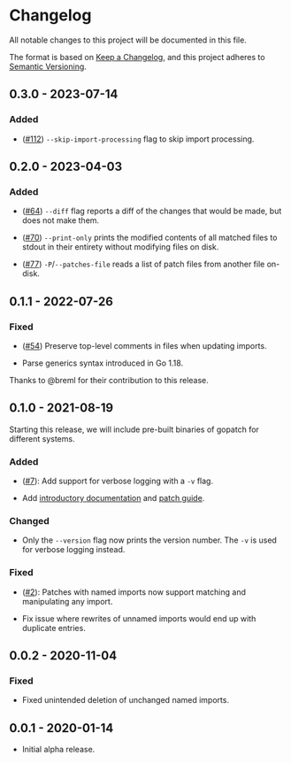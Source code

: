 # Changelog

All notable changes to this project will be documented in this file.

The format is based on [Keep a Changelog](https://keepachangelog.com/en/1.0.0/),
and this project adheres to [Semantic Versioning](https://semver.org/spec/v2.0.0.html).

## 0.3.0 - 2023-07-14
### Added
- ([#112]) `--skip-import-processing` flag to skip import processing.

  [#112]: https://github.com/uber-go/gopatch/pull/112

## 0.2.0 - 2023-04-03
### Added
- ([#64]) `--diff` flag reports a diff of the changes that would be made, but does not
  make them.
- ([#70]) `--print-only` prints the modified contents of all matched files to stdout in
  their entirety without modifying files on disk.
- ([#77]) `-P`/`--patches-file` reads a list of patch files from another file on-disk.

  [#64]: https://github.com/uber-go/gopatch/pull/64
  [#70]: https://github.com/uber-go/gopatch/pull/70
  [#77]: https://github.com/uber-go/gopatch/pull/77

## 0.1.1 - 2022-07-26
### Fixed
- ([#54]) Preserve top-level comments in files when updating imports.
- Parse generics syntax introduced in Go 1.18.

  [#54]: https://github.com/uber-go/gopatch/issues/54

Thanks to @breml for their contribution to this release.

## 0.1.0 - 2021-08-19
Starting this release, we will include pre-built binaries of gopatch for
different systems.

### Added
- ([#7]): Add support for verbose logging with a `-v` flag.
- Add [introductory documentation] and [patch guide].

  [introductory documentation]: https://github.com/uber-go/gopatch/blob/main/README.md
  [patch guide]: https://github.com/uber-go/gopatch/blob/main/docs/PatchesInDepth.md
  [#7]: https://github.com/uber-go/gopatch/issues/7

### Changed
- Only the `--version` flag now prints the version number. The `-v` is used for
  verbose logging instead.

### Fixed
- ([#2]): Patches with named imports now support matching and manipulating any
  import.
- Fix issue where rewrites of unnamed imports would end up with duplicate
  entries.

  [#2]: https://github.com/uber-go/gopatch/issues/2

## 0.0.2 - 2020-11-04
### Fixed
- Fixed unintended deletion of unchanged named imports.

## 0.0.1 - 2020-01-14

- Initial alpha release.
